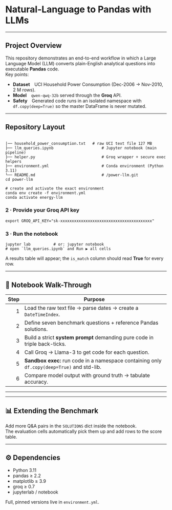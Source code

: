 
# Natural-Language to Pandas with LLMs  

---

## Project Overview
This repository demonstrates an end-to-end workflow in which a Large Language Model (LLM) converts plain-English analytical questions into executable **Pandas** code.  
Key points:

* **Dataset** UCI Household Power Consumption (Dec-2006 → Nov-2010, 2 M rows).  
* **Model** `qwen-qwq-32b` served through the **Groq** API.  
* **Safety** Generated code runs in an isolated namespace with `df.copy(deep=True)` so the master DataFrame is never mutated.  

---

## Repository Layout
```

|── household_power_consumption.txt   # raw UCI text file 127 MB
├── llm_queries.ipynb                     # Jupyter notebook (main pipeline)
├── helper.py                             # Groq wrapper + secure exec helpers
├── environment.yml                       # Conda environment (Python 3.11)
└── README.md                             # /power-llm.git
cd power-llm

# create and activate the exact environment
conda env create -f environment.yml
conda activate energy-llm
```

### 2 · Provide your Groq API key
```
export GROQ_API_KEY="sk-xxxxxxxxxxxxxxxxxxxxxxxxxxxxxxxxxxxxxxxx"
```

### 3 · Run the notebook
```
jupyter lab          # or: jupyter notebook
# open `llm_queries.ipynb` and Run ▶ all cells
```
A results table will appear; the `is_match` column should read **True** for every row.

---

## 📝 Notebook Walk-Through
| Step | Purpose |
|-----:|---------|
| 1 | Load the raw text file → parse dates → create a `DateTimeIndex`. |
| 2 | Define seven benchmark questions + reference Pandas solutions. |
| 3 | Build a strict **system prompt** demanding pure code in triple back-ticks. |
| 4 | Call Groq → Llama-3 to get code for each question. |
| 5 | **Sandbox exec:** run code in a namespace containing only `df.copy(deep=True)` and std-lib. |
| 6 | Compare model output with ground truth → tabulate accuracy. |

---
 

---
 

## 📊 Extending the Benchmark
Add more Q&A pairs in the `SOLUTIONS` dict inside the notebook.  
The evaluation cells automatically pick them up and add rows to the score table.

---

## ⚙️ Dependencies
* Python 3.11
* pandas ≥ 2.2
* matplotlib ≥ 3.9
* groq ≥ 0.7
* jupyterlab / notebook  

Full, pinned versions live in `environment.yml`.

 
